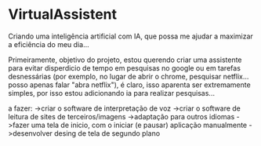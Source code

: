 # VirtualAssistent
Criando uma inteligência artificial com IA, que possa me ajudar a maximizar a eficiência do meu dia...

Primeiramente, objetivo do projeto, estou querendo criar uma assistente para evitar disperdicio de tempo em pesquisas no google ou em tarefas desnessárias (por exemplo, no lugar de abrir o chrome, pesquisar netflix... posso apenas falar "abra netflix"), é claro, isso aparenta ser extremamente simples, por isso estou adicionando ia para realizar pesquisas...

a fazer:
  ->criar o software de interpretação de voz 
  ->criar o software de leitura de sites de terceiros/imagens
  ->adaptação para outros idiomas
  ->fazer uma tela de inicio, com o iniciar (e pausar) aplicação manualmente 
  ->desenvolver desing de tela de segundo plano
